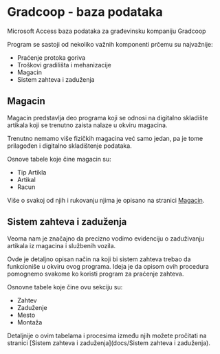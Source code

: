 # Gradcoop - baza podataka
Microsoft Access baza podataka za građevinsku kompaniju Gradcoop

Program se sastoji od nekoliko važnih komponenti prčemu su najvažnije:
  - Praćenje protoka goriva
  - Troškovi gradilišta i mehanizacije
  - Magacin
  - Sistem zahteva i zaduženja
  

## Magacin

Magacin predstavlja deo programa koji se odnosi na digitalno skladište artikala koji se trenutno zaista nalaze u okviru magacina.

Trenutno nemamo više fizičkih magacina već samo jedan, pa je tome prilagođen i digitalno skladištenje podataka.

Osnove tabele koje čine magacin su:
  - Tip Artikla
  - Artikal
  - Racun

Više o svakoj od njih i rukovanju njima je opisano na stranici [Magacin](docs/Magacin.md).


## Sistem zahteva i zaduženja

Veoma nam je značajno da precizno vodimo evidenciju o zaduživanju artikala iz magacina i službenih vozila.

Ovde je detaljno opisan način na koji bi sistem zahteva trebao da funkcioniše u okviru ovog programa.
Ideja je da opisom ovih procedura pomognemo svakome ko koristi program za praćenje zahteva.

Osnovne tabele koje čine ovu sekciju su:
  - Zahtev
  - Zaduženje
  - Mesto
  - Montaža

Detaljnije o ovim tabelama i procesima između njih možete pročitati na stranici [Sistem zahteva i zaduženja](docs/Sistem zahteva i zaduženja).

